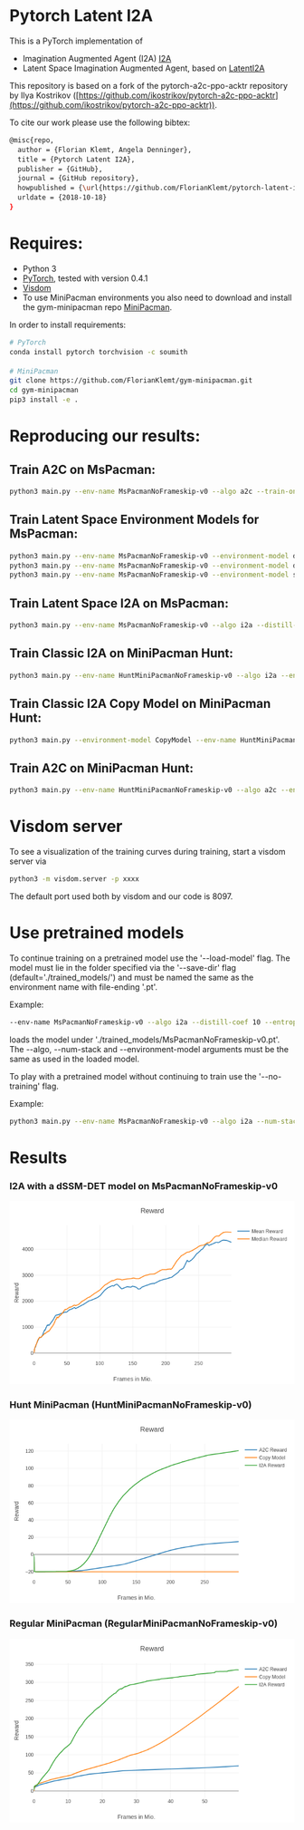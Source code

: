 # Pytorch Latent I2A

This is a PyTorch implementation of
* Imagination Augmented Agent (I2A) [I2A](https://arxiv.org/abs/1707.06203)
* Latent Space Imagination Augmented Agent, based on [LatentI2A](https://arxiv.org/pdf/1802.03006.pdf)

This repository is based on a fork of the pytorch-a2c-ppo-acktr repository by Ilya Kostrikov ([https://github.com/ikostrikov/pytorch-a2c-ppo-acktr](https://github.com/ikostrikov/pytorch-a2c-ppo-acktr)).

To cite our work please use the following bibtex:
```bash
@misc{repo,
  author = {Florian Klemt, Angela Denninger},
  title = {Pytorch Latent I2A},
  publisher = {GitHub},
  journal = {GitHub repository},
  howpublished = {\url{https://github.com/FlorianKlemt/pytorch-latent-i2a.git}},
  urldate = {2018-10-18}
}
```

# Requires:
* Python 3
* [PyTorch](http://pytorch.org/), tested with version 0.4.1
* [Visdom](https://github.com/facebookresearch/visdom)
* To use MiniPacman environments you also need to download and install the gym-minipacman repo [MiniPacman](https://github.com/FlorianKlemt/gym-minipacman).

In order to install requirements:

```bash
# PyTorch
conda install pytorch torchvision -c soumith

# MiniPacman
git clone https://github.com/FlorianKlemt/gym-minipacman.git
cd gym-minipacman
pip3 install -e .
```

# Reproducing our results:
## Train A2C on MsPacman:
```bash
python3 main.py --env-name MsPacmanNoFrameskip-v0 --algo a2c --train-on-200x160-pixel --entropy-coef 0.01 --num-stack 4 --num-processes 8
```
## Train Latent Space Environment Models for MsPacman:
```bash
python3 main.py --env-name MsPacmanNoFrameskip-v0 --environment-model dSSM_DET --lr 0.0001 --weight-decay 0 --batch-size 30 --sample-memory-size 100 --rollout-steps 10
python3 main.py --env-name MsPacmanNoFrameskip-v0 --environment-model dSSM_VAE --lr 0.0001 --weight-decay 0 --batch-size 15 --sample-memory-size 50 --rollout-steps 10
python3 main.py --env-name MsPacmanNoFrameskip-v0 --environment-model sSSM --lr 0.0001 --weight-decay 0 --batch-size 5 --sample-memory-size 20 --rollout-steps 10
```

## Train Latent Space I2A on MsPacman:
```bash
python3 main.py --env-name MsPacmanNoFrameskip-v0 --algo i2a --distill-coef 10 --entropy-coef 0.01 --num-stack 4 --num-processes 8 --environment-model dSSM_DET
```

## Train Classic I2A on MiniPacman Hunt:
```bash
python3 main.py --env-name HuntMiniPacmanNoFrameskip-v0 --algo i2a --environment-model MiniModel --log-interval 10 --num-processes 64 --num-stack 1 --distill-coef 10 --entropy-coef 0.02
```

## Train Classic I2A Copy Model on MiniPacman Hunt:
```bash
python3 main.py --environment-model CopyModel --env-name HuntMiniPacmanNoFrameskip-v0 --algo i2a --log-interval 10 --num-processes 32 --num-stack 1 --distill-coef 10 --entropy-coef 0.02
```

## Train A2C on MiniPacman Hunt:
```bash
python3 main.py --env-name HuntMiniPacmanNoFrameskip-v0 --algo a2c --entropy-coef 0.02 --num-stack 1 --num-processes 32
```

# Visdom server
To see a visualization of the training curves during training, start a visdom server via
```bash
python3 -m visdom.server -p xxxx
```
The default port used both by visdom and our code is 8097.

# Use pretrained models
To continue training on a pretrained model use the '--load-model' flag. The model must lie in the folder specified via the '--save-dir' flag (default='./trained_models/') and must be named the same as the environment name with file-ending '.pt'.

Example:
```bash
--env-name MsPacmanNoFrameskip-v0 --algo i2a --distill-coef 10 --entropy-coef 0.01 --num-stack 4 --num-processes 8 --environment-model dSSM_DET --load-model
```
loads the model under './trained_models/MsPacmanNoFrameskip-v0.pt'. The --algo, --num-stack and --environment-model arguments must be the same as used in the loaded model.

To play with a pretrained model without continuing to train use the '--no-training' flag.

Example:
```bash
python3 main.py --env-name MsPacmanNoFrameskip-v0 --algo i2a --num-stack 4 --num-processes 8 --environment-model dSSM_DET --no-training
```

# Results
### I2A with a dSSM-DET model on MsPacmanNoFrameskip-v0
![MsPacmanNoFrameskip-v0-I2A](readme_imgs/MsPacman_mean_median_reward.png)

### Hunt MiniPacman (HuntMiniPacmanNoFrameskip-v0)
![Hunt-MiniPacman](readme_imgs/hunt_rewards_compare.png)

### Regular MiniPacman (RegularMiniPacmanNoFrameskip-v0)
![Regular-MiniPacman](readme_imgs/regular_rewards_compare.png)


